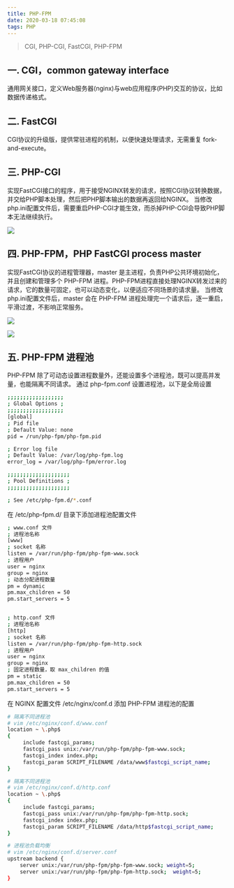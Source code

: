 ```yaml
---
title: PHP-FPM
date: 2020-03-18 07:45:08
tags: PHP
---
```

> CGI, PHP-CGI, FastCGI, PHP-FPM

<!-- more -->


## 一. CGI，common gateway interface 
通用网关接口，定义Web服务器(nginx)与web应用程序(PHP)交互的协议，比如数据传递格式。

## 二. FastCGI
CGI协议的升级版，提供常驻进程的机制，以便快速处理请求，无需重复 fork-and-execute。

## 三. PHP-CGI
实现FastCGI接口的程序，用于接受NGINX转发的请求，按照CGI协议转换数据，并交给PHP脚本处理，然后把PHP脚本输出的数据再返回给NGINX。
当修改php.ini配置文件后，需要重启PHP-CGI才能生效，而杀掉PHP-CGI会导致PHP脚本无法继续执行。

![](http://qiniucdn.luckybird.me/blog/img/2020/PHP-CGI.png)


## 四. PHP-FPM，PHP FastCGI process master
实现FastCGI协议的进程管理器，master 是主进程，负责PHP公共环境初始化，并且创建和管理多个 PHP-FPM 进程。PHP-FPM进程直接处理NGINX转发过来的请求，它的数量可固定，也可以动态变化，以便适应不同场景的请求量。
当修改php.ini配置文件后，master 会在 PHP-FPM 进程处理完一个请求后，逐一重启，平滑过渡，不影响正常服务。

![](http://qiniucdn.luckybird.me/blog/img/2020/PHP-FPM.png)

![](http://qiniucdn.luckybird.me/blog/img/2020/PHP-FPM-two.png)

## 五. PHP-FPM 进程池
PHP-FPM 除了可动态设置进程数量外，还能设置多个进程池，既可以提高并发量，也能隔离不同请求。
通过 php-fpm.conf 设置进程池，以下是全局设置
```sh
;;;;;;;;;;;;;;;;;;
; Global Options ;
;;;;;;;;;;;;;;;;;;
[global]
; Pid file
; Default Value: none
pid = /run/php-fpm/php-fpm.pid

; Error log file
; Default Value: /var/log/php-fpm.log
error_log = /var/log/php-fpm/error.log

;;;;;;;;;;;;;;;;;;;;
; Pool Definitions ; 
;;;;;;;;;;;;;;;;;;;;

; See /etc/php-fpm.d/*.conf
```

在 /etc/php-fpm.d/ 目录下添加进程池配置文件
```sh
; www.conf 文件
; 进程池名称
[www]
; socket 名称
listen = /var/run/php-fpm/php-fpm-www.sock
; 进程用户
user = nginx
group = nginx
; 动态分配进程数量
pm = dynamic
pm.max_children = 50
pm.start_servers = 5


; http.conf 文件
; 进程池名称
[http]
; socket 名称
listen = /var/run/php-fpm/php-fpm-http.sock
; 进程用户
user = nginx
group = nginx
; 固定进程数量，取 max_children 的值
pm = static
pm.max_children = 50
pm.start_servers = 5

```


在 NGINX 配置文件 /etc/nginx/conf.d 添加 PHP-FPM 进程池的配置
```sh
# 隔离不同进程池
# vim /etc/nginx/conf.d/www.conf
location ~ \.php$         
{
     include fastcgi_params;
     fastcgi_pass unix:/var/run/php-fpm/php-fpm-www.sock;
     fastcgi_index index.php;
     fastcgi_param SCRIPT_FILENAME /data/www$fastcgi_script_name;
}

# 隔离不同进程池
# vim /etc/nginx/conf.d/http.conf
location ~ \.php$         
{
     include fastcgi_params;
     fastcgi_pass unix:/var/run/php-fpm/php-fpm-http.sock;
     fastcgi_index index.php;
     fastcgi_param SCRIPT_FILENAME /data/http$fastcgi_script_name;
}

# 进程池负载均衡
# vim /etc/nginx/conf.d/server.conf
upstream backend {
    server unix:/var/run/php-fpm/php-fpm-www.sock; weight=5;
    server unix:/var/run/php-fpm/php-fpm-http.sock;  weight=5;
}
```


